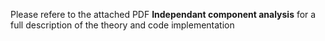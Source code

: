 Please refere to the attached PDF **Independant component analysis** for a full description of the theory and code implementation 
